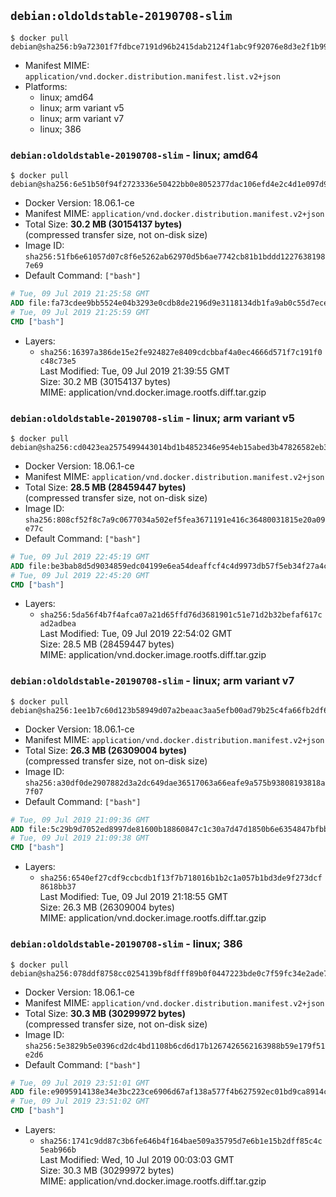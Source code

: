 ## `debian:oldoldstable-20190708-slim`

```console
$ docker pull debian@sha256:b9a72301f7fdbce7191d96b2415dab2124f1abc9f92076e8d3e2f1b997db8ba2
```

-	Manifest MIME: `application/vnd.docker.distribution.manifest.list.v2+json`
-	Platforms:
	-	linux; amd64
	-	linux; arm variant v5
	-	linux; arm variant v7
	-	linux; 386

### `debian:oldoldstable-20190708-slim` - linux; amd64

```console
$ docker pull debian@sha256:6e51b50f94f2723336e50422bb0e8052377dac106efd4e2c4d1e097d9e3ab97f
```

-	Docker Version: 18.06.1-ce
-	Manifest MIME: `application/vnd.docker.distribution.manifest.v2+json`
-	Total Size: **30.2 MB (30154137 bytes)**  
	(compressed transfer size, not on-disk size)
-	Image ID: `sha256:51fb6e61057d07c8f6e5262ab62970d5b6ae7742cb81b1bddd12276381987e69`
-	Default Command: `["bash"]`

```dockerfile
# Tue, 09 Jul 2019 21:25:58 GMT
ADD file:fa73cdee9bb5524e04b3293e0cdb8de2196d9e3118134db1fa9ab0c55d7eced9 in / 
# Tue, 09 Jul 2019 21:25:59 GMT
CMD ["bash"]
```

-	Layers:
	-	`sha256:16397a386de15e2fe924827e8409cdcbbaf4a0ec4666d571f7c191f0c48c73e5`  
		Last Modified: Tue, 09 Jul 2019 21:39:55 GMT  
		Size: 30.2 MB (30154137 bytes)  
		MIME: application/vnd.docker.image.rootfs.diff.tar.gzip

### `debian:oldoldstable-20190708-slim` - linux; arm variant v5

```console
$ docker pull debian@sha256:cd0423ea2575499443014bd1b4852346e954eb15abed3b47826582eb3711e0b2
```

-	Docker Version: 18.06.1-ce
-	Manifest MIME: `application/vnd.docker.distribution.manifest.v2+json`
-	Total Size: **28.5 MB (28459447 bytes)**  
	(compressed transfer size, not on-disk size)
-	Image ID: `sha256:808cf52f8c7a9c0677034a502ef5fea3671191e416c36480031815e20a09e77c`
-	Default Command: `["bash"]`

```dockerfile
# Tue, 09 Jul 2019 22:45:19 GMT
ADD file:be3bab8d5d9034859edc04199e6ea54deaffcf4c4d9973db57f5eb34f27a4cfb in / 
# Tue, 09 Jul 2019 22:45:20 GMT
CMD ["bash"]
```

-	Layers:
	-	`sha256:5da56f4b7f4afca07a21d65ffd76d3681901c51e71d2b32befaf617cad2adbea`  
		Last Modified: Tue, 09 Jul 2019 22:54:02 GMT  
		Size: 28.5 MB (28459447 bytes)  
		MIME: application/vnd.docker.image.rootfs.diff.tar.gzip

### `debian:oldoldstable-20190708-slim` - linux; arm variant v7

```console
$ docker pull debian@sha256:1ee1b7c60d123b58949d07a2beaac3aa5efb00ad79b25c4fa66fb2df64395339
```

-	Docker Version: 18.06.1-ce
-	Manifest MIME: `application/vnd.docker.distribution.manifest.v2+json`
-	Total Size: **26.3 MB (26309004 bytes)**  
	(compressed transfer size, not on-disk size)
-	Image ID: `sha256:a30df0de2907882d3a2dc649dae36517063a66eafe9a575b93808193818a7f07`
-	Default Command: `["bash"]`

```dockerfile
# Tue, 09 Jul 2019 21:09:36 GMT
ADD file:5c29b9d7052ed8997de81600b18860847c1c30a7d47d1850b6e6354847bfbbca in / 
# Tue, 09 Jul 2019 21:09:38 GMT
CMD ["bash"]
```

-	Layers:
	-	`sha256:6540ef27cdf9ccbcdb1f13f7b718016b1b2c1a057b1bd3de9f273dcf8618bb37`  
		Last Modified: Tue, 09 Jul 2019 21:18:55 GMT  
		Size: 26.3 MB (26309004 bytes)  
		MIME: application/vnd.docker.image.rootfs.diff.tar.gzip

### `debian:oldoldstable-20190708-slim` - linux; 386

```console
$ docker pull debian@sha256:078ddf8758cc0254139bf8dfff89b0f0447223bde0c7f59fc34e2ade7f5885a0
```

-	Docker Version: 18.06.1-ce
-	Manifest MIME: `application/vnd.docker.distribution.manifest.v2+json`
-	Total Size: **30.3 MB (30299972 bytes)**  
	(compressed transfer size, not on-disk size)
-	Image ID: `sha256:5e3829b5e0396cd2dc4bd1108b6cd6d17b1267426562163988b59e179f51e2d6`
-	Default Command: `["bash"]`

```dockerfile
# Tue, 09 Jul 2019 23:51:01 GMT
ADD file:e9095914138e34e3bc223ce6906d67af138a577f4b627592ec01bd9ca8914c14 in / 
# Tue, 09 Jul 2019 23:51:02 GMT
CMD ["bash"]
```

-	Layers:
	-	`sha256:1741c9dd87c3b6fe646b4f164bae509a35795d7e6b1e15b2dff85c4c5eab966b`  
		Last Modified: Wed, 10 Jul 2019 00:03:03 GMT  
		Size: 30.3 MB (30299972 bytes)  
		MIME: application/vnd.docker.image.rootfs.diff.tar.gzip
